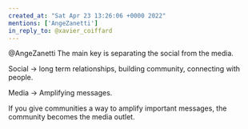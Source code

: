 ```yaml
---
created_at: "Sat Apr 23 13:26:06 +0000 2022"
mentions: ['AngeZanetti']
in_reply_to: @xavier_coiffard
---
```


@AngeZanetti The main key is separating the social from the media.

Social -&gt; long term relationships, building community, connecting with people.

Media -&gt; Amplifying messages. 

If you give communities a way to amplify important messages, the community becomes the media outlet.